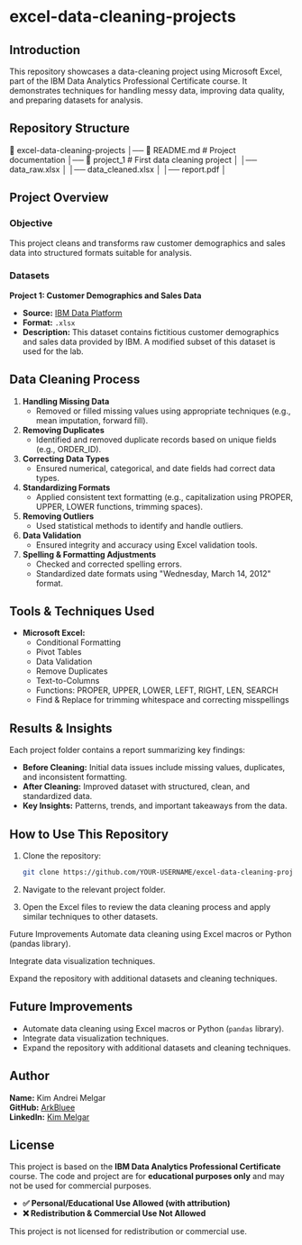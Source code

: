 # excel-data-cleaning-projects


## Introduction

This repository showcases a data-cleaning project using Microsoft Excel, part of the IBM Data Analytics Professional Certificate course. It demonstrates techniques for handling messy data, improving data quality, and preparing datasets for analysis.

## Repository Structure

📂 excel-data-cleaning-projects │── 📄 README.md # Project documentation │── 📂 project_1 # First data cleaning project │ │── data_raw.xlsx │ │── data_cleaned.xlsx │ │── report.pdf │


## Project Overview

### Objective

This project cleans and transforms raw customer demographics and sales data into structured formats suitable for analysis.

### Datasets

**Project 1: Customer Demographics and Sales Data**
  - **Source:** [IBM Data Platform](https://dataplatform.cloud.ibm.com/exchange/public/entry/view/f8ccaf607372882403a37d9019b3abf4)
  - **Format:** `.xlsx`
  - **Description:** This dataset contains fictitious customer demographics and sales data provided by IBM. A modified subset of this dataset is used for the lab.

## Data Cleaning Process

1. **Handling Missing Data**
   - Removed or filled missing values using appropriate techniques (e.g., mean imputation, forward fill).
2. **Removing Duplicates**
   - Identified and removed duplicate records based on unique fields (e.g., ORDER\_ID).
3. **Correcting Data Types**
   - Ensured numerical, categorical, and date fields had correct data types.
4. **Standardizing Formats**
   - Applied consistent text formatting (e.g., capitalization using PROPER, UPPER, LOWER functions, trimming spaces).
5. **Removing Outliers**
   - Used statistical methods to identify and handle outliers.
6. **Data Validation**
   - Ensured integrity and accuracy using Excel validation tools.
7. **Spelling & Formatting Adjustments**
   - Checked and corrected spelling errors.
   - Standardized date formats using "Wednesday, March 14, 2012" format.

## Tools & Techniques Used

- **Microsoft Excel:**
  - Conditional Formatting
  - Pivot Tables
  - Data Validation
  - Remove Duplicates
  - Text-to-Columns
  - Functions: PROPER, UPPER, LOWER, LEFT, RIGHT, LEN, SEARCH
  - Find & Replace for trimming whitespace and correcting misspellings

## Results & Insights

Each project folder contains a report summarizing key findings:

- **Before Cleaning:** Initial data issues include missing values, duplicates, and inconsistent formatting.
- **After Cleaning:** Improved dataset with structured, clean, and standardized data.
- **Key Insights:** Patterns, trends, and important takeaways from the data.

## How to Use This Repository

1. Clone the repository:
   ```bash
   git clone https://github.com/YOUR-USERNAME/excel-data-cleaning-projects.git
2. Navigate to the relevant project folder.

3. Open the Excel files to review the data cleaning process and apply similar techniques to other datasets.

Future Improvements
Automate data cleaning using Excel macros or Python (pandas library).

Integrate data visualization techniques.

Expand the repository with additional datasets and cleaning techniques.

## Future Improvements

- Automate data cleaning using Excel macros or Python (`pandas` library).
- Integrate data visualization techniques.
- Expand the repository with additional datasets and cleaning techniques.

## Author

**Name:** Kim Andrei Melgar  
**GitHub:** [ArkBluee](https://github.com/ArkBluee)  
**LinkedIn:** [Kim Melgar](https://www.linkedin.com/in/kim-melgar-6688981b6/)  

## License

This project is based on the **IBM Data Analytics Professional Certificate** course. The code and project are for **educational purposes only** and may not be used for commercial purposes.  

- **✅ Personal/Educational Use Allowed (with attribution)**  
- **❌ Redistribution & Commercial Use Not Allowed**  

This project is not licensed for redistribution or commercial use.
